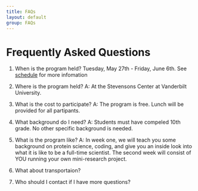 ```yaml
---
title: FAQs
layout: default
group: FAQs
---
```


# Frequently Asked Questions

1. When is the program held?
   Tuesday, May 27th - Friday, June 6th. See [schedule](/schedule) for more infomation
   
2. Where is the program held?
   A: At the Stevensons Center at Vanderbilt University.

3. What is the cost to participate?
   A: The program is free. Lunch will be provided for all partipants.

4. What background do I need?
   A: Students must have compeled 10th grade. No other specific background is needed.

5. What is the program like?
   A: In week one, we will teach you some background on protein science, coding, and give you an inside look into what it is like to be a full-time scientist.
   The second week will consist of YOU running your own mini-research project.

6. What about transportaion?

7. Who should I contact if I have more questions?
   
